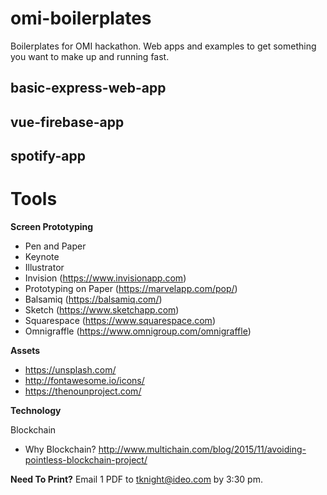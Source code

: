 # omi-boilerplates
Boilerplates for OMI hackathon. Web apps and examples to get something you want to make up and running fast.


## basic-express-web-app

## vue-firebase-app

## spotify-app


# Tools
**Screen Prototyping**
- Pen and Paper
- Keynote
- Illustrator
- Invision (https://www.invisionapp.com)      
- Prototyping on Paper (https://marvelapp.com/pop/)       
- Balsamiq (https://balsamiq.com/)    
- Sketch (https://www.sketchapp.com)
- Squarespace (https://www.squarespace.com)
- Omnigraffle (https://www.omnigroup.com/omnigraffle)

**Assets**
- https://unsplash.com/ 
- http://fontawesome.io/icons/  
- https://thenounproject.com/ 

**Technology**

Blockchain
- Why Blockchain? http://www.multichain.com/blog/2015/11/avoiding-pointless-blockchain-project/


**Need To Print?**
Email 1 PDF to tknight@ideo.com by 3:30 pm. 
